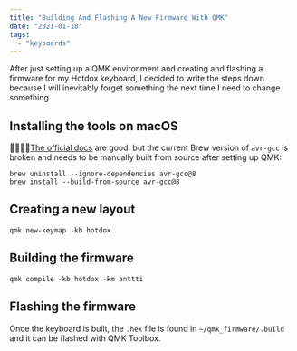 ```yaml
---
title: "Building And Flashing A New Firmware With QMK"
date: "2021-01-18"
tags:
  - "keyboards"
---
```


After just setting up a QMK environment and creating and flashing a firmware for my Hotdox keyboard, I decided to write the steps down because I will inevitably forget something the next time I need to change something.

## Installing the tools on macOS

[The official docs](https://docs.qmk.fm/#/newbs_getting_started) are good, but the current Brew version of `avr-gcc` is broken and needs to be manually built from source after setting up QMK:

```
brew uninstall --ignore-dependencies avr-gcc@8
brew install --build-from-source avr-gcc@8
```

## Creating a new layout

```
qmk new-keymap -kb hotdox
```

## Building the firmware

```
qmk compile -kb hotdox -km anttti
```

## Flashing the firmware

Once the keyboard is built, the `.hex` file is found in `~/qmk_firmware/.build` and it can be flashed with QMK Toolbox.
